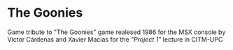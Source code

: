 # The Goonies

Game tribute to "The Goonies" game realesed 1986 for the MSX console by Víctor Cárdenas and Xavier Macias for the *"Project 1"* lecture in CITM-UPC

 
